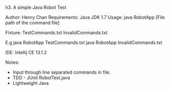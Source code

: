 h3. A simple Java Robot Test

Author: Henry Chan
Requirements: Java JDK 1.7
Usage: java RobotApp [File path of the command file]

Fixture:
TestCommands.txt
InvalidCommands.txt

E.g
java RobotApp TestCommands.txt
java RobotApp InvalidCommands.txt

IDE: Intellij CE 13.1.2

Notes:
* Input through line separated commands in file.
* TDD - JUnit RobotTest.java
* Lightweight Java
